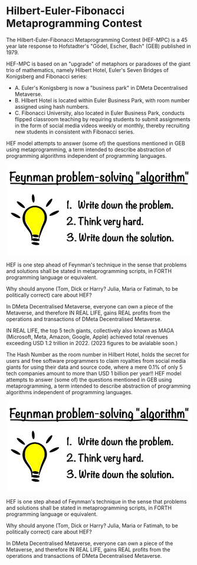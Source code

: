 # Hilbert-Euler-Fibonacci Metaprogramming Contest 

The Hilbert-Euler-Fibonacci Metaprogramming Contest (HEF-MPC) is a 45 year late response to Hofstadter's "Gödel, Escher, Bach" (GEB)
published in 1979. 

HEF-MPC is based on an "upgrade" of metaphors or paradoxes of the giant trio of mathematics, namely 
Hilbert Hotel, Euler's Seven Bridges of Konigsberg and Fibonacci series:

- A. Euler's Konigsberg is now a "business park" in DMeta Decentralised Metaverse.
- B. Hilbert Hotel is located within Euler Business Park, with room number assigned using hash numbers.
- C. Fibonacci University, also located in Euler Business Park, conducts flipped classroom teaching by requiring students to submit assignments in the form of social media videos weekly or monthly, thereby recruiting new students in consistent with Fibonacci series.

HEF model attempts to answer (some of) the questions mentioned in GEB using metaprogramming, a term intended to describe abstraction of programming algorithms independent of programming languages.

![Alt text](image.png)

HEF is one step ahead of Feynman's technique in the sense that problems and solutions shall be stated in metaprogramming scripts, in FORTH programming language or equivalent.

Why should anyone (Tom, Dick or Harry? Julia, Maria or Fatimah, to be politically correct) care about HEF?

In DMeta Decentralised Metaverse, everyone can own a piece of the Metaverse, and therefore IN REAL LIFE, gains REAL profits from the operations and transactions of DMeta Decentralised Metaverse.

IN REAL LIFE, the top 5 tech giants, collectively also known as MAGA (Microsoft, Meta, Amazon, Google, Apple) achieved total revenues exceeding USD 1.2 trillion in 2022. (2023 figures to be avialable soon.)

The Hash Number as the room number in Hilbert Hotel, holds the secret for users and free software programmers to claim royalties from social media giants for using their data and source code, where a mere 0.1% of only 5 tech companies amount to more than USD 1 billion per year!!
HEF model attempts to answer (some of) the questions mentioned in GEB using metaprogramming, a term intended to describe abstraction of programming algorithms independent of programming languages.

![Alt text](image.png)

HEF is one step ahead of Feynman's technique in the sense that problems and solutions shall be stated in metaprogramming scripts, in FORTH programming language or equivalent.

Why should anyone (Tom, Dick or Harry? Julia, Maria or Fatimah, to be politically correct) care about HEF?

In DMeta Decentralised Metaverse, everyone can own a piece of the Metaverse, and therefore IN REAL LIFE, gains REAL profits from the operations and transactions of DMeta Decentralised Metaverse.

